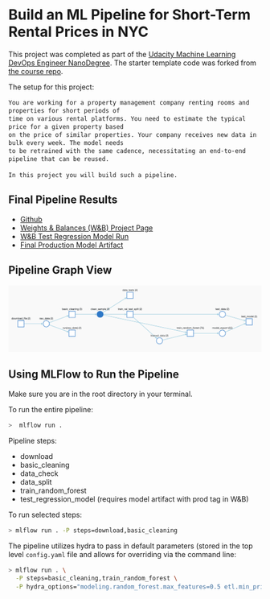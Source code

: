 # Build an ML Pipeline for Short-Term Rental Prices in NYC

This project was completed as part of the [Udacity Machine Learning DevOps Engineer NanoDegree](https://www.udacity.com/course/machine-learning-dev-ops-engineer-nanodegree--nd0821). The starter template code was forked from [the course repo](https://github.com/udacity/nd0821-c2-build-model-workflow-starter).

The setup for this project:

```
You are working for a property management company renting rooms and properties for short periods of 
time on various rental platforms. You need to estimate the typical price for a given property based 
on the price of similar properties. Your company receives new data in bulk every week. The model needs 
to be retrained with the same cadence, necessitating an end-to-end pipeline that can be reused.

In this project you will build such a pipeline.
```

## Final Pipeline Results
* [Github](https://github.com/jeffgerlach/mlops-nyc-rental-prices-pipeline)
* [Weights & Balances (W&B) Project Page](https://wandb.ai/jg06/nyc_airbnb)
* [W&B Test Regression Model Run](https://wandb.ai/jg06/nyc_airbnb/runs/2266xopv/overview)
* [Final Production Model Artifact](https://wandb.ai/jg06/nyc_airbnb/artifacts/model_export/random_forest_export/423fa0cdda5cf694d5b0)

## Pipeline Graph View
![Pipeline](pipeline.png?raw=true)

## Using MLFlow to Run the Pipeline

Make sure you are in the root directory in your terminal.

To run the entire pipeline:
```bash
>  mlflow run .
```

Pipeline steps:
- download
- basic_cleaning
- data_check
- data_split
- train_random_forest
- test_regression_model (requires model artifact with prod tag in W&B)

To run selected steps:
```bash
> mlflow run . -P steps=download,basic_cleaning
```

The pipeline utilizes hydra to pass in default parameters (stored in the top level `config.yaml` file and allows for overriding via the command line:
```bash
> mlflow run . \
  -P steps=basic_cleaning,train_random_forest \
  -P hydra_options="modeling.random_forest.max_features=0.5 etl.min_price=50"
```
